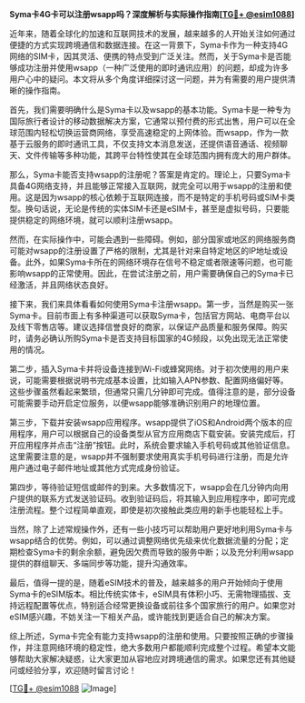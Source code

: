 **Syma卡4G卡可以注册wsapp吗？深度解析与实际操作指南[[TG💪+ @esim1088](https://t.me/s/esim1088)]**

近年来，随着全球化的加速和互联网技术的发展，越来越多的人开始关注如何通过便捷的方式实现跨境通信和数据连接。在这一背景下，Syma卡作为一种支持4G网络的SIM卡，因其灵活、便携的特点受到广泛关注。然而，关于Syma卡是否能够成功注册并使用wsapp（一种广泛使用的即时通讯应用）的问题，却成为许多用户心中的疑问。本文将从多个角度详细探讨这一问题，并为有需要的用户提供清晰的操作指南。

首先，我们需要明确什么是Syma卡以及wsapp的基本功能。Syma卡是一种专为国际旅行者设计的移动数据解决方案，它通常以预付费的形式出售，用户可以在全球范围内轻松切换运营商网络，享受高速稳定的上网体验。而wsapp，作为一款基于云服务的即时通讯工具，不仅支持文本消息发送，还提供语音通话、视频聊天、文件传输等多种功能，其跨平台特性使其在全球范围内拥有庞大的用户群体。

那么，Syma卡能否支持wsapp的注册呢？答案是肯定的。理论上，只要Syma卡具备4G网络支持，并且能够正常接入互联网，就完全可以用于wsapp的注册和使用。这是因为wsapp的核心依赖于互联网连接，而不是特定的手机号码或SIM卡类型。换句话说，无论是传统的实体SIM卡还是eSIM卡，甚至是虚拟号码，只要能提供稳定的网络环境，就可以顺利注册wsapp。

然而，在实际操作中，可能会遇到一些障碍。例如，部分国家或地区的网络服务商可能对wsapp的注册设置了严格的限制，尤其是针对来自特定地区的IP地址或设备。此外，如果Syma卡所在的网络环境存在信号不稳定或者限速等问题，也可能影响wsapp的正常使用。因此，在尝试注册之前，用户需要确保自己的Syma卡已经激活，并且网络状态良好。

接下来，我们来具体看看如何使用Syma卡注册wsapp。第一步，当然是购买一张Syma卡。目前市面上有多种渠道可以获取Syma卡，包括官方网站、电商平台以及线下零售店等。建议选择信誉良好的商家，以保证产品质量和服务保障。购买时，请务必确认所购Syma卡是否支持目标国家的4G频段，以免出现无法正常使用的情况。

第二步，插入Syma卡并将设备连接到Wi-Fi或蜂窝网络。对于初次使用的用户来说，可能需要根据说明书完成基本设置，比如输入APN参数、配置网络偏好等。这些步骤虽然看起来繁琐，但通常只需几分钟即可完成。值得注意的是，部分设备可能需要手动开启定位服务，以便wsapp能够准确识别用户的地理位置。

第三步，下载并安装wsapp应用程序。wsapp提供了iOS和Android两个版本的应用程序，用户可以根据自己的设备类型从官方应用商店下载安装。安装完成后，打开应用程序并点击“注册”按钮。此时，系统会要求输入手机号码或其他验证信息。这里需要注意的是，wsapp并不强制要求使用真实手机号码进行注册，而是允许用户通过电子邮件地址或其他方式完成身份验证。

第四步，等待验证短信或邮件的到来。大多数情况下，wsapp会在几分钟内向用户提供的联系方式发送验证码。收到验证码后，将其输入到应用程序中，即可完成注册流程。整个过程简单直观，即使是初次接触此类应用的新手也能轻松上手。

当然，除了上述常规操作外，还有一些小技巧可以帮助用户更好地利用Syma卡与wsapp结合的优势。例如，可以通过调整网络优先级来优化数据流量的分配；定期检查Syma卡的剩余余额，避免因欠费而导致的服务中断；以及充分利用wsapp提供的群组聊天、多端同步等功能，提升沟通效率。

最后，值得一提的是，随着eSIM技术的普及，越来越多的用户开始倾向于使用Syma卡的eSIM版本。相比传统实体卡，eSIM具有体积小巧、无需物理插拔、支持远程配置等优点，特别适合经常更换设备或前往多个国家旅行的用户。如果您对eSIM感兴趣，不妨关注一下相关产品，或许能找到更适合自己的解决方案。

综上所述，Syma卡完全有能力支持wsapp的注册和使用。只要按照正确的步骤操作，并注意网络环境的稳定性，绝大多数用户都能顺利完成整个过程。希望本文能够帮助大家解决疑惑，让大家更加从容地应对跨境通信的需求。如果您还有其他疑问或经验分享，欢迎随时留言讨论！

[[TG💪+ @esim1088](https://t.me/s/esim1088) ![Image](https://i.postimg.cc/4NQfJmqS/Snipaste-2025-05-13-00-14-12.png)]